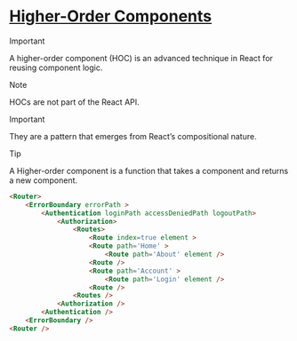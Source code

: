 # [Higher-Order Components](https://legacy.reactjs.org/docs/higher-order-components.html)

> [!IMPORTANT]
> A higher-order component (HOC) is an advanced technique in React for reusing component logic.

> [!NOTE]
> HOCs are not part of the React API.

> [!IMPORTANT]
> They are a pattern that emerges from React’s compositional nature.

> [!TIP]
> A Higher-order component is a function that takes a component and returns a new component.

```html
<Router>
    <ErrorBoundary errorPath >
        <Authentication loginPath accessDeniedPath logoutPath>
            <Authorization>
                <Routes>
                    <Route index=true element >
                    <Route path='Home' >
                        <Route path='About' element />
                    <Route />
                    <Route path='Account' >
                        <Route path='Login' element />
                    <Route />
                <Routes />
            <Authorization />
        <Authentication />
    <ErrorBoundary />
<Router />
```


